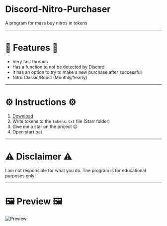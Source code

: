 # Discord-Nitro-Purchaser
A program for mass buy nitros in tokens

------------------------

# 🌟 Features 🌟
- Very fast threads
- Has a function to not be detected by Discord
- It has an option to try to make a new purchase after successful
- Nitro Classic/Boost (Monthly/Yearly)

------------------------

# ⚙️ Instructions ⚙️
1) [Download](https://github.com/nyax44/Discord-Nitro-Purchaser/archive/refs/heads/main.zip)
2) Write tokens to the ``tokens.txt`` file (Starr folder)
3) Give me a star on the project 😉
4) Open start.bat

------------------------

# ⚠️ Disclaimer ⚠️
I am not responsible for what you do. The program is for educational purposes only!

------------------------

# 🖼️ Preview 🖼️

![Preview](https://i.imgur.com/9TJ6BkL.png)
